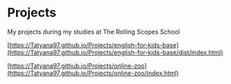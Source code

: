 # Projects
My projects during my studies at The Rolling Scopes School

[https://Tatyana97.github.io/Projects/english-for-kids-base](https://Tatyana97.github.io/Projects/english-for-kids-base/dist/index.html)

[https://Tatyana97.github.io/Projects/online-zoo](https://Tatyana97.github.io/Projects/online-zoo/index.html)

